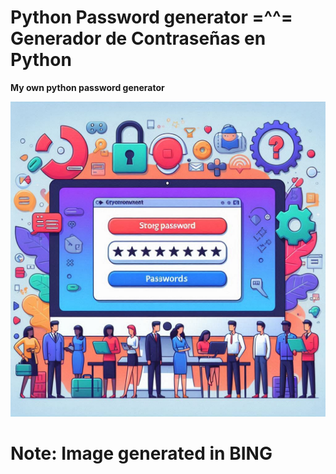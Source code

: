 # Python Password generator =^^= Generador de Contraseñas en Python

**My own python password generator**



![Python Password generator (PPG)](./passwordgentool.png)


# Note: Image generated in BING
